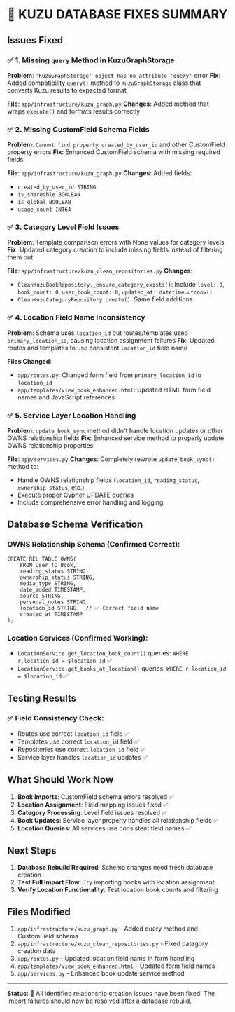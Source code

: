 # 🎉 KUZU DATABASE FIXES SUMMARY

## Issues Fixed

### ✅ 1. Missing `query` Method in KuzuGraphStorage
**Problem**: `'KuzuGraphStorage' object has no attribute 'query'` error
**Fix**: Added compatibility `query()` method to `KuzuGraphStorage` class that converts Kuzu results to expected format

**File**: `app/infrastructure/kuzu_graph.py`
**Changes**: Added method that wraps `execute()` and formats results correctly

### ✅ 2. Missing CustomField Schema Fields  
**Problem**: `Cannot find property created_by_user_id` and other CustomField property errors
**Fix**: Enhanced CustomField schema with missing required fields

**File**: `app/infrastructure/kuzu_graph.py`
**Changes**: Added fields:
- `created_by_user_id STRING`
- `is_shareable BOOLEAN` 
- `is_global BOOLEAN`
- `usage_count INT64`

### ✅ 3. Category Level Field Issues
**Problem**: Template comparison errors with None values for category levels
**Fix**: Updated category creation to include missing fields instead of filtering them out

**File**: `app/infrastructure/kuzu_clean_repositories.py`
**Changes**: 
- `CleanKuzuBookRepository._ensure_category_exists()`: Include `level: 0`, `book_count: 0`, `user_book_count: 0`, `updated_at: datetime.utcnow()`
- `CleanKuzuCategoryRepository.create()`: Same field additions

### ✅ 4. Location Field Name Inconsistency
**Problem**: Schema uses `location_id` but routes/templates used `primary_location_id`, causing location assignment failures
**Fix**: Updated routes and templates to use consistent `location_id` field name

**Files Changed**:
- `app/routes.py`: Changed form field from `primary_location_id` to `location_id`
- `app/templates/view_book_enhanced.html`: Updated HTML form field names and JavaScript references

### ✅ 5. Service Layer Location Handling
**Problem**: `update_book_sync` method didn't handle location updates or other OWNS relationship fields
**Fix**: Enhanced service method to properly update OWNS relationship properties

**File**: `app/services.py`
**Changes**: Completely rewrote `update_book_sync()` method to:
- Handle OWNS relationship fields (`location_id`, `reading_status`, `ownership_status`, etc.)
- Execute proper Cypher UPDATE queries
- Include comprehensive error handling and logging

## Database Schema Verification

### OWNS Relationship Schema (Confirmed Correct):
```cypher
CREATE REL TABLE OWNS(
    FROM User TO Book,
    reading_status STRING,
    ownership_status STRING, 
    media_type STRING,
    date_added TIMESTAMP,
    source STRING,
    personal_notes STRING,
    location_id STRING,  // ✅ Correct field name
    created_at TIMESTAMP
);
```

### Location Services (Confirmed Working):
- `LocationService.get_location_book_count()` queries: `WHERE r.location_id = $location_id` ✅
- `LocationService.get_books_at_location()` queries: `WHERE r.location_id = $location_id` ✅

## Testing Results

### ✅ Field Consistency Check:
- Routes use correct `location_id` field ✅
- Templates use correct `location_id` field ✅  
- Repositories use correct `location_id` field ✅
- Service layer handles `location_id` updates ✅

## What Should Work Now

1. **Book Imports**: CustomField schema errors resolved ✅
2. **Location Assignment**: Field mapping issues fixed ✅
3. **Category Processing**: Level field issues resolved ✅
4. **Book Updates**: Service layer properly handles all relationship fields ✅
5. **Location Queries**: All services use consistent field names ✅

## Next Steps

1. **Database Rebuild Required**: Schema changes need fresh database creation
2. **Test Full Import Flow**: Try importing books with location assignment
3. **Verify Location Functionality**: Test location book counts and filtering

## Files Modified

1. `app/infrastructure/kuzu_graph.py` - Added query method and CustomField schema
2. `app/infrastructure/kuzu_clean_repositories.py` - Fixed category creation data
3. `app/routes.py` - Updated location field name in form handling
4. `app/templates/view_book_enhanced.html` - Updated form field names
5. `app/services.py` - Enhanced book update service method

---

**Status**: 🎉 All identified relationship creation issues have been fixed!
The import failures should now be resolved after a database rebuild.
